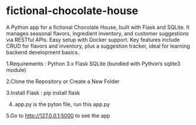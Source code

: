 # fictional-chocolate-house
A Python app for a fictional Chocolate House, built with Flask and SQLite. It manages seasonal flavors, ingredient inventory, and customer suggestions via RESTful APIs. Easy setup with Docker support. Key features include CRUD for flavors and inventory, plus a suggestion tracker, ideal for learning backend development basics.


1.Requirements : Python 3.x
                 Flask 
                 SQLite (bundled with Python’s sqlite3 module)

2.Clone the Repository or Create a New Folder

3.Install Flask : pip install flask

4. app.py is the pyton file, run this app.py
   
5.Go to http://127.0.0.1:5000 to see the app
